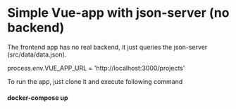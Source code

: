 # Simple Vue-app with json-server (no backend)

The frontend app has no real backend, it just queries the json-server (src/data/data.json).

process.env.VUE_APP_URL = 'http://localhost:3000/projects'

To run the app, just clone it and execute following command 
#### docker-compose up
